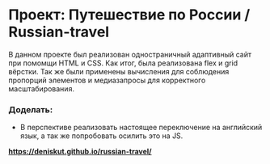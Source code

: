 # Проект: Путешествие по России / Russian-travel
В данном проекте был реализован одностраничный адаптивный сайт при помомщи HTML и CSS. Как итог, была реализована flex и grid вёрстки. Так же были применены вычисления для соблюдения пропорций элементов и медиазапросы для корректного масштабирования.

### Доделать:
* В перспективе реализовать настоящее переключение на английский язык, а так же попробовать осилить это на JS.

**https://deniskut.github.io/russian-travel/**
